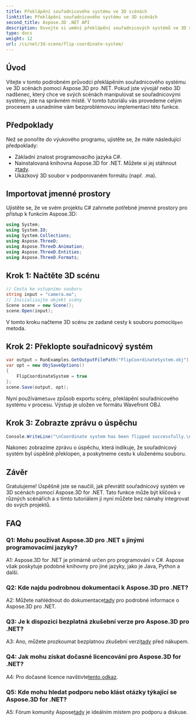 ```yaml
---
title: Překlápění souřadnicového systému ve 3D scénách
linktitle: Překlápění souřadnicového systému ve 3D scénách
second_title: Aspose.3D .NET API
description: Osvojte si umění překlápění souřadnicových systémů ve 3D scénách pomocí Aspose.3D for .NET. Postupujte podle našeho podrobného průvodce pro bezproblémovou implementaci.
type: docs
weight: 12
url: /cs/net/3d-scene/flip-coordinate-system/
---
```

## Úvod

Vítejte v tomto podrobném průvodci překlápěním souřadnicového systému ve 3D scénách pomocí Aspose.3D pro .NET. Pokud jste vývojář nebo 3D nadšenec, který chce ve svých scénách manipulovat se souřadnicovými systémy, jste na správném místě. V tomto tutoriálu vás provedeme celým procesem a usnadníme vám bezproblémovou implementaci této funkce.

## Předpoklady

Než se ponoříte do výukového programu, ujistěte se, že máte následující předpoklady:

- Základní znalost programovacího jazyka C#.
-  Nainstalovaná knihovna Aspose.3D for .NET. Můžete si jej stáhnout z[tady](https://releases.aspose.com/3d/net/).
- Ukázkový 3D soubor v podporovaném formátu (např. .ma).

## Importovat jmenné prostory

Ujistěte se, že ve svém projektu C# zahrnete potřebné jmenné prostory pro přístup k funkcím Aspose.3D:

```csharp
using System;
using System.IO;
using System.Collections;
using Aspose.ThreeD;
using Aspose.ThreeD.Animation;
using Aspose.ThreeD.Entities;
using Aspose.ThreeD.Formats;
```

## Krok 1: Načtěte 3D scénu

```csharp
// Cesta ke vstupnímu souboru
string input = "camera.ma";
// Inicializujte objekt scény
Scene scene = new Scene();
scene.Open(input);
```

 V tomto kroku načteme 3D scénu ze zadané cesty k souboru pomocí`Open` metoda.

## Krok 2: Překlopte souřadnicový systém

```csharp
var output = RunExamples.GetOutputFilePath("FlipCoordinateSystem.obj");
var opt = new ObjSaveOptions()
{
    FlipCoordinateSystem = true
};
scene.Save(output, opt);
```

 Nyní používáme`Save` způsob exportu scény, překlápění souřadnicového systému v procesu. Výstup je uložen ve formátu Wavefront OBJ.

## Krok 3: Zobrazte zprávu o úspěchu

```csharp
Console.WriteLine("\nCoordinate system has been flipped successfully.\nFile saved at " + output);
```

Nakonec zobrazíme zprávu o úspěchu, která indikuje, že souřadnicový systém byl úspěšně překlopen, a poskytneme cestu k uloženému souboru.

## Závěr

Gratulujeme! Úspěšně jste se naučili, jak převrátit souřadnicový systém ve 3D scénách pomocí Aspose.3D for .NET. Tato funkce může být klíčová v různých scénářích a s tímto tutoriálem ji nyní můžete bez námahy integrovat do svých projektů.

## FAQ

### Q1: Mohu používat Aspose.3D pro .NET s jinými programovacími jazyky?

A1: Aspose.3D for .NET je primárně určen pro programování v C#. Aspose však poskytuje podobné knihovny pro jiné jazyky, jako je Java, Python a další.

### Q2: Kde najdu podrobnou dokumentaci k Aspose.3D pro .NET?

 A2: Můžete nahlédnout do dokumentace[tady](https://reference.aspose.com/3d/net/) pro podrobné informace o Aspose.3D pro .NET.

### Q3: Je k dispozici bezplatná zkušební verze pro Aspose.3D pro .NET?

 A3: Ano, můžete prozkoumat bezplatnou zkušební verzi[tady](https://releases.aspose.com/) před nákupem.

### Q4: Jak mohu získat dočasné licencování pro Aspose.3D for .NET?

 A4: Pro dočasné licence navštivte[tento odkaz](https://purchase.aspose.com/temporary-license/).

### Q5: Kde mohu hledat podporu nebo klást otázky týkající se Aspose.3D for .NET?

 A5: Fórum komunity Aspose[tady](https://forum.aspose.com/c/3d/18) je ideálním místem pro podporu a diskuse.